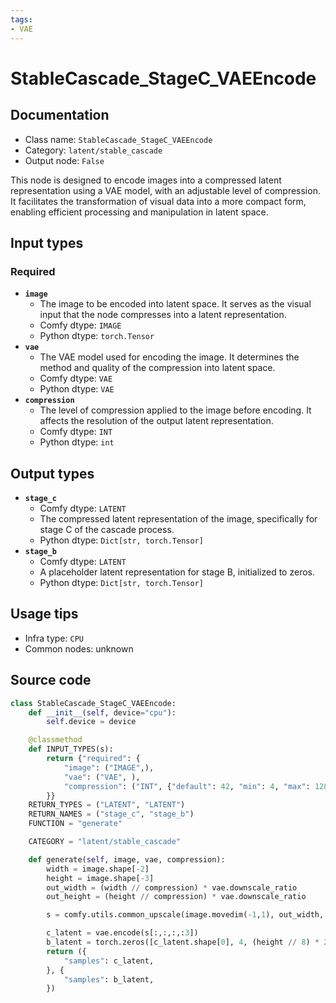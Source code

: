 ```yaml
---
tags:
- VAE
---
```


# StableCascade_StageC_VAEEncode
## Documentation
- Class name: `StableCascade_StageC_VAEEncode`
- Category: `latent/stable_cascade`
- Output node: `False`

This node is designed to encode images into a compressed latent representation using a VAE model, with an adjustable level of compression. It facilitates the transformation of visual data into a more compact form, enabling efficient processing and manipulation in latent space.
## Input types
### Required
- **`image`**
    - The image to be encoded into latent space. It serves as the visual input that the node compresses into a latent representation.
    - Comfy dtype: `IMAGE`
    - Python dtype: `torch.Tensor`
- **`vae`**
    - The VAE model used for encoding the image. It determines the method and quality of the compression into latent space.
    - Comfy dtype: `VAE`
    - Python dtype: `VAE`
- **`compression`**
    - The level of compression applied to the image before encoding. It affects the resolution of the output latent representation.
    - Comfy dtype: `INT`
    - Python dtype: `int`
## Output types
- **`stage_c`**
    - Comfy dtype: `LATENT`
    - The compressed latent representation of the image, specifically for stage C of the cascade process.
    - Python dtype: `Dict[str, torch.Tensor]`
- **`stage_b`**
    - Comfy dtype: `LATENT`
    - A placeholder latent representation for stage B, initialized to zeros.
    - Python dtype: `Dict[str, torch.Tensor]`
## Usage tips
- Infra type: `CPU`
- Common nodes: unknown


## Source code
```python
class StableCascade_StageC_VAEEncode:
    def __init__(self, device="cpu"):
        self.device = device

    @classmethod
    def INPUT_TYPES(s):
        return {"required": {
            "image": ("IMAGE",),
            "vae": ("VAE", ),
            "compression": ("INT", {"default": 42, "min": 4, "max": 128, "step": 1}),
        }}
    RETURN_TYPES = ("LATENT", "LATENT")
    RETURN_NAMES = ("stage_c", "stage_b")
    FUNCTION = "generate"

    CATEGORY = "latent/stable_cascade"

    def generate(self, image, vae, compression):
        width = image.shape[-2]
        height = image.shape[-3]
        out_width = (width // compression) * vae.downscale_ratio
        out_height = (height // compression) * vae.downscale_ratio

        s = comfy.utils.common_upscale(image.movedim(-1,1), out_width, out_height, "bicubic", "center").movedim(1,-1)

        c_latent = vae.encode(s[:,:,:,:3])
        b_latent = torch.zeros([c_latent.shape[0], 4, (height // 8) * 2, (width // 8) * 2])
        return ({
            "samples": c_latent,
        }, {
            "samples": b_latent,
        })

```
